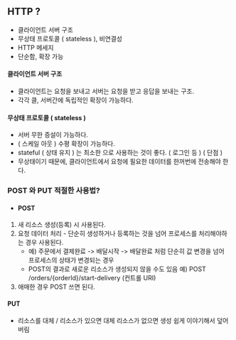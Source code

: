 ## HTTP ?
- 클라이언트 서버 구조  
- 무상태 프로토콜 ( stateless ), 비연결성  
- HTTP 메세지  
- 단순함, 확장 가능

#### 클라이언트 서버 구조
- 클라이언트는 요청을 보내고 서버는 요청을 받고 응답을 보내는 구조.  
- 각각 클, 서버간에 독립적인 확장이 가능하다. 

#### 무상태 프로토콜 ( stateless )
- 서버 무한 증설이 가능하다.  
- ( 스케일 아웃 ) 수평 확장이 가능하다.  
- stateful ( 상태 유지 ) 는 최소한 으로 사용하는 것이 좋다. ( 로그인 등 )
( 단점 )
- 무상태이기 때문에, 클라이언트에서 요청에 필요한 데이터를 한꺼번에 전송해야 한다.

### POST 와 PUT 적절한 사용법?
- #### POST 
1. 새 리소스 생성(등록) 시 사용된다.
2. 요청 데이터 처리 - 단순히 생성하거나 등록하는 것을 넘어 프로세스를 처리해야하는 경우 사용된다.
    - 예) 주문에서 결제완료 -> 배달시작 -> 배달완료 처럼 단순히 값 변경을 넘어 프로세스의 상태가 변경되는 경우  
    - POST의 결과로 새로운 리소스가 생성되지 않을 수도 있음 예) POST /orders/{orderId}/start-delivery (컨트롤 URI)
3. 애매한 경우 POST 쓰면 된다.
#### PUT
- 리소스를 대체 / 리소스가 있으면 대체 리소스가 없으면 생성 쉽게 이야기해서 덮어버림